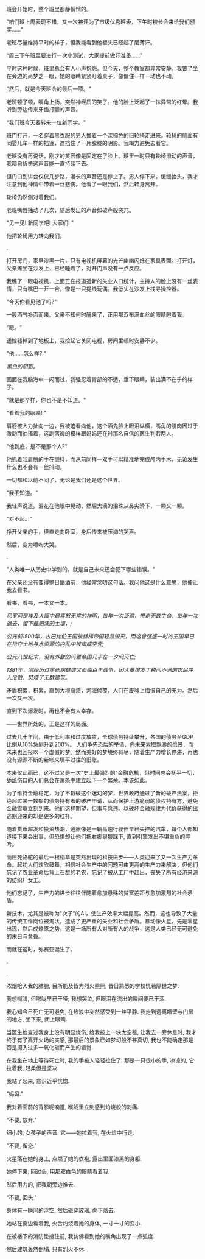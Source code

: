 班会开始时，整个班里都静悄悄的。

“咱们班上周表现不错，又一次被评为了市级优秀班级，下午时校长会来给我们颁奖……”

老班尽量维持平时的样子，但我能看到他额头已经起了层薄汗。

“周三下午班里要进行一次小测试，大家提前做好准备……"

平时这种时候，班里总会有人小声抱怨。但今天，整个教室都异常安静。我瞥了坐在旁边的尚梦芝一眼，她的眼睛紧紧盯着桌子，像僵住一样一动也不动。

“然后，就是今天班会的最后一项。"

老班顿了顿，嘴角上扬，突然神经质的笑了。他的脸上泛起了一抹异常的红晕。我听到旁边传来牙齿打颤的声音。

“我们班今天要转来一位新同学。"

班门打开，一名穿着黑衣服的男人推着一个深棕色的旧轮椅走进来。轮椅的侧面有同婴儿车一样的挡篷，遮挡住了一片朦胧的阴影。我竭力避免去看它。

老班没有再说话，刚才的笑容像是固定在了脸上。班里一时只有轮椅滑动的声音，我暗自祈祷这声音能一直持续下去。

但门口到讲台仅仅几步路，漫长的声音还是停止了。男人停下来，缓缓抬头，我才注意到他神情中带着一丝悲伤。他看了一眼我们，然后转身离开。

轮椅仍然侧对着我们。

老班嘴唇抽动了几次，随后发出的声音如破声般突兀。

"见一见! 新同学吧! 大家们! "

他把轮椅用力转向我们。

.

打开房门，家里漆黑一片，只有电视机屏幕的光芒幽幽闪烁在家具表面。打开灯，父亲瘫坐在沙发上，已经睡着了，对开门声没有一点反应。

我瞧了一眼电视机，上面正在报道近新的失业人口统计，主持人的脸上没有一丝表情，只有嘴巴一开一合，像是一只提线玩偶。我低头在沙发上找寻操控器。

"今天你看见他了吗?"

一股酒气扑面而来。父亲不知何时醒来了，正用那双布满血丝的眼睛瞪着我。

"嗯。"

遥控器掉到了地板上，我捡起它关闭电视，房间里顿时安静不少。

"他……怎么样? "

*黑色的阴影。*

画面在我脑海中一闪而过，我强忍着胃部的不适，垂下眼睛，装出满不在乎的样子。

"就是那个样，你也不是不知道。"

"看着我的眼睛! "

肩膀被大力扯向一边，我被迫看向他，这个酒鬼脸上眼泪纵横，嘴角的肌肉因过于激动而抽搐着，这副落魄的模样跟妈妈还在时那名自信的医生判若两人。

"他到底，是不是那个人?"

他抓着我肩膀的手在颤抖，而从前同样一双手可以精准地完成颅内手术，无论发生什么也不会有一丝抖动。

一切都和以前不同了，无论是我们还是这个世界。

"我不知道。"

我轻声说道。泪花在他眼中晃动，然后大滴的泪珠从鼻尖滑下，一颗又一颗。

"对不起。"

挣开父亲的手，径直走向卧室，身后传来被压抑的哭声。

然后，变为嚎啕大哭。

.

"人类唯一从历史中学到的，就是自己未来还会犯下哪些错误。"

在父亲还没有变得整日酗酒前，他经常念叨这句话。我问他这是什么意思，他便让我去看书。

看书，看书，一本又一本。

*尼罗河是埃及人眼中最喜怒无常的神明，每年一次泛滥，带走无数生命，每年一次退去，留下最肥沃的土壤，;* 

*公元前1500年，古巴比伦王国被赫梯帝国轻易毁灭，而这曾强盛一时的王国早已在抢夺土地与水资源的内乱中被掏成空壳;* 

*公元八世纪末，没有外敌的玛雅帝国几乎在一夕间灭亡;* 

*1381年，刚经历过黑死病肆虐又面临百年战争，因大量增发丁税而不满的农民冲入伦敦，焚烧了无数建筑。*

矛盾积累，积累，直到大坝崩溃，河海倾覆，人们在废墟上悔恨自己的无为。然后一次又一次。

直到下次爆发时，再也不会有人幸存。

——世界所处的，正是这样的局面。

过去几十年间，由于低利率和过度放贷，全球债务持续攀升，各国的债务至GDP比例从10%急剧升到200%。 人们争先恐后的举债，向未来索取飘渺的愿景，而未来也回报以一个虚假的梦。然而美好的梦境终有尽，随着生产力增长停滞，再也没有源源不断的新帐来填平过往的旧账。

本来仅此而已，这不过又是一次"史上最强烈的"金融危机，但时间总会抚平一切，舔舐伤口的人们总会在萧条中建立起下一个繁荣。本该如此。

为了维持金融稳定，为了不戳破这个迷幻的梦，世界政府通过了新的破产法案，拒绝超过某一数额的债务持有者的破产申请，从而保护上游脆弱的债权持有方，避免金融雪崩立刻到来。他们这样期望，但事与愿违。以破坏金融规律为代价获得的出逃期迎来的却是更多的杠杆。

随着货币超发和投资热潮，通胀像是一辆高速行驶但早已失控的汽车，每个人都知道接下来会出事，但恐惧却让他们把右脚狠狠踩下, 直到引擎发出不堪重负的呻吟。

而压死骆驼的最后一根稻草是突然出现的科技进步——人类迎来了又一次生产力革命。起初人们欢欣鼓舞，相信社会生产中的问题可由更高的生产力来解决，但他们忘记了农业革命后背上石犁的老农，忘记了被从工厂中赶出，丧失了所有经济来源的纺织厂女工。

他们忘记了，生产力的进步往往伴随着愈加悬殊的贫富差距与愈加激烈的社会矛盾。

新技术，尤其是被称为"次子"的AI，使生产效率大幅提高。然而，这也导致了大量的传统工作岗位被淘汰，造成了更严重的失业和社会矛盾。暴动像火星，先是零星出现，然后成燎原之势，这是一场所有人对所有人的战争，这是人类已经无可避免的末日与黄昏。

而就在这时，弥赛亚诞生了。

.

.

浓烟呛入我的肺腑, 目所能及皆为烈火熊熊, 昔日熟悉的学校恍若隔世之梦.

我想喊叫, 但喉咙早已干哑; 我想哭泣, 但眼泪在流出的瞬间便已干涸.

我心知今日死亡无可避免, 在热浪中突然感受到一丝平静. 我走到远离墙壁与门扉的地方, 坐下来, 闭上眼睛.

当医生检查过我身上没有明显烧伤, 给我披上一块太空毯, 让我去一旁休息时, 我才终于有了离开火场的实感, 那最后的景象已如梦幻般不甚真切, 我也不能确定那是否是摄入过多一氧化碳而产生的错觉.

在我坐在地上等待死亡时, 我的手被人轻轻拉住了, 那是一只很小的手, 凉凉的, 它拉着我, 轻柔但是坚决.

我站了起来, 意识近乎恍惚.

"妈妈."

我对着面前的背影呢喃道, 喉咙里立刻感到灼烧般的刺痛.

"不要, 放弃."

细小的, 女孩子的声音. 它——她拉着我, 在火焰中行走.

"不要, 留恋."

火星落在她的身上, 点燃了她的衣袍, 露出里面漆黑的身躯.

她停下来, 回过头, 用那双白色的眼睛看着我.

然后用力的, 把我朝旁边推去.

"不要, 回头."

身体有一瞬间的浮空, 然后砸穿玻璃, 向下落去.

她站在窗边看着我, 火舌灼烧着她的身体, 一寸一寸的变小.

在被楼下的消防垫接住前, 我仿佛看到她的嘴角出现了一点弧度.

然后建筑轰然倒塌, 只有烈火不休.







